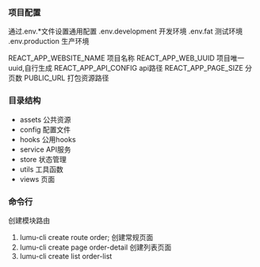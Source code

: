 ### 项目配置
通过.env.*文件设置通用配置
.env.development 开发环境
.env.fat 测试环境
.env.production 生产环境

REACT_APP_WEBSITE_NAME 项目名称
REACT_APP_WEB_UUID 项目唯一uuid,自行生成
REACT_APP_API_CONFIG api路径
REACT_APP_PAGE_SIZE 分页数
PUBLIC_URL 打包资源路径

### 目录结构
- assets 公共资源
- config 配置文件
- hooks 公用hooks
- service API服务
- store 状态管理
- utils 工具函数
- views 页面

### 命令行
创建模块路由
1. lumu-cli create route order;
创建常规页面
2. lumu-cli create page order-detail
创建列表页面
3. lumu-cli create list order-list